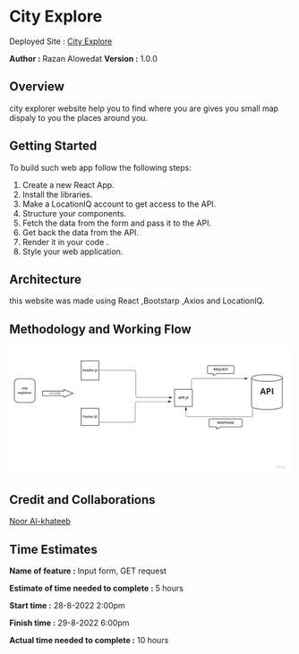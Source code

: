 # City Explore

Deployed Site : [City Explore](https://keen-sundae-d78ea0.netlify.app/)

**Author :** Razan Alowedat
**Version :** 1.0.0

## Overview

city explorer website help you to find where you are gives you small map dispaly to you the places around you.

## Getting Started

To build such web app follow the following steps:

1. Create a new React App.
2. Install the libraries.
3. Make a LocationIQ account to get access to the API.
4. Structure your components.
5. Fetch the data from the form and pass it to the API.
6. Get back the data from the API.
7. Render it in your code .
8. Style your web application.

## Architecture

this website was made using React ,Bootstarp ,Axios and LocationIQ.

## Methodology and Working Flow

![Methodology and Work Flow](./src/style/LAB6.jpg)

## Credit and Collaborations

[Noor Al-khateeb ](https://github.com/noor-alkhateeb) 

## Time Estimates

**Name of feature :** Input form, GET request

**Estimate of time needed to complete :** 5 hours

**Start time :** 28-8-2022 2:00pm

**Finish time :** 29-8-2022 6:00pm

**Actual time needed to complete :** 10 hours
